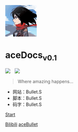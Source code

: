 <!--
 * @Description: 
 * @Author: Bullet.S
 * @Date: 2019-12-05 22:18:42
 * @LastEditors: Bullet.S
 * @LastEditTime: 2019-12-14 06:14:51
 * @Email: animator.bullet@foxmail.com
 -->
![logo](_img/avatar.gif)

# aceDocs<sub>v0.1</sub>

[![](https://img.shields.io/static/v1?label=BulletsTools&message=v0.7&color=success&style=flat&logo=github)](https://github.com/AnimatorBullet/BulletTools)&emsp;[![](https://img.shields.io/static/v1?label=BulletKeyTools&message=v0.7&color=success&style=flat&logo=github)](https://github.com/AnimatorBullet/BulletKeyTools)

> Where amazing happens...

* 网站：Bullet.S
* 脚本：Bullet.S
* 码字：Bullet.S

[Start](Home.md)
<!-- [GitHub]("https://github.com/AnimatorBullet") -->
[Bilibili](https://space.bilibili.com/2031113)
[aceBullet](https://acebullet.tk)
